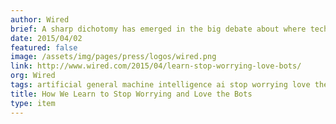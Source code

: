 ```yaml
---
author: Wired
brief: A sharp dichotomy has emerged in the big debate about where technology is taking us (or vice versa). In one high-profile camp are technologists and scientists sounding the alarm about the perils of artificial intelligence.
date: 2015/04/02
featured: false
image: /assets/img/pages/press/logos/wired.png
link: http://www.wired.com/2015/04/learn-stop-worrying-love-bots/
org: Wired
tags: artificial general machine intelligence ai stop worrying love the bots numenta nupic jeff hawkins
title: How We Learn to Stop Worrying and Love the Bots
type: item
---
```

